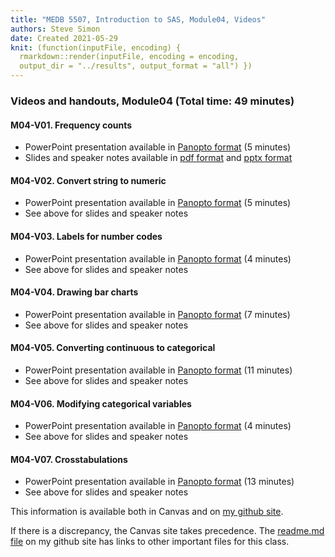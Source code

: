 ```yaml
---
title: "MEDB 5507, Introduction to SAS, Module04, Videos"
authors: Steve Simon
date: Created 2021-05-29
knit: (function(inputFile, encoding) {
  rmarkdown::render(inputFile, encoding = encoding,
  output_dir = "../results", output_format = "all") }) 
---
```


### Videos and handouts, Module04 (Total time: 49 minutes)

#### M04-V01. Frequency counts

+ PowerPoint presentation available in [Panopto format][m04v01] (5 minutes)
+ Slides and speaker notes available in [pdf format][git1] and [pptx format][git2]

#### M04-V02. Convert string to numeric

+ PowerPoint presentation available in [Panopto format][m04v02] (5 minutes)
+ See above for slides and speaker notes

#### M04-V03. Labels for number codes
+ PowerPoint presentation available in [Panopto format][m04v03] (4 minutes)
+ See above for slides and speaker notes

#### M04-V04. Drawing bar charts
+ PowerPoint presentation available in [Panopto format][m04v04] (7 minutes)
+ See above for slides and speaker notes

#### M04-V05. Converting continuous to categorical
+ PowerPoint presentation available in [Panopto format][m04v05] (11 minutes)
+ See above for slides and speaker notes

#### M04-V06. Modifying categorical variables
+ PowerPoint presentation available in [Panopto format][m04v06] (4 minutes)
+ See above for slides and speaker notes

#### M04-V07. Crosstabulations
+ PowerPoint presentation available in [Panopto format][m04v07] (13 minutes)
+ See above for slides and speaker notes

<!---my git--->
This information is available both in Canvas and on [my github site][thisf].

If there is a discrepancy, the Canvas site takes precedence. The [readme.md file][mygit] on my github site has links to other important files for this class.

[thisf]: https://github.com/pmean/introduction-to-sas/blob/master/modules/5507-04-videos.md
[mygit]: https://github.com/pmean/introduction-to-sas/blob/master/README.md
<!---my git--->

[git1]: https://github.com/pmean/introduction-to-SAS/blob/master/results/m04-5507-simon-slides-and-speaker-notes.pdf
[git2]: https://github.com/pmean/introduction-to-SAS/blob/master/results/m04-5507-simon-slides-and-speaker-notes.pptx

[m04v01]: https://umsystem.hosted.panopto.com/Panopto/Pages/Viewer.aspx?id=746cc8d9-c4f9-42ea-a043-ad640159e272
[m04v02]: https://umsystem.hosted.panopto.com/Panopto/Pages/Viewer.aspx?id=3877b83b-33ec-4550-8e62-ad64015b9b0b
[m04v03]: https://umsystem.hosted.panopto.com/Panopto/Pages/Viewer.aspx?id=86f5eee5-87ae-4ad4-95ee-ad64015dbf0a
[m04v04]: https://umsystem.hosted.panopto.com/Panopto/Pages/Viewer.aspx?id=894ff2ca-2cbe-49a2-a5fa-ad64015f1396
[m04v05]: https://umsystem.hosted.panopto.com/Panopto/Pages/Viewer.aspx?id=51ae4c86-ca1b-4964-b5bb-ad6401617818
[m04v06]: https://umsystem.hosted.panopto.com/Panopto/Pages/Viewer.aspx?id=639a8277-6177-4fc5-84ec-ad640164d171
[m04v07]: https://umsystem.hosted.panopto.com/Panopto/Pages/Viewer.aspx?id=60c17371-49ee-41f0-ba40-ad64016679e1
